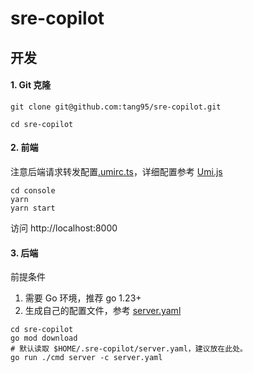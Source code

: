 # sre-copilot

## 开发

#### 1. Git 克隆

```shell
git clone git@github.com:tang95/sre-copilot.git

cd sre-copilot
```

#### 2. 前端

注意后端请求转发配置[.umirc.ts](console/.umirc.ts)，详细配置参考 [Umi.js](https://umijs.org)

```shell
cd console
yarn
yarn start
```

访问 http://localhost:8000

#### 3. 后端

前提条件

1. 需要 Go 环境，推荐 go 1.23+
2. 生成自己的配置文件，参考 [server.yaml](conf/server.yaml)

```shell
cd sre-copilot
go mod download
# 默认读取 $HOME/.sre-copilot/server.yaml，建议放在此处。
go run ./cmd server -c server.yaml
```
